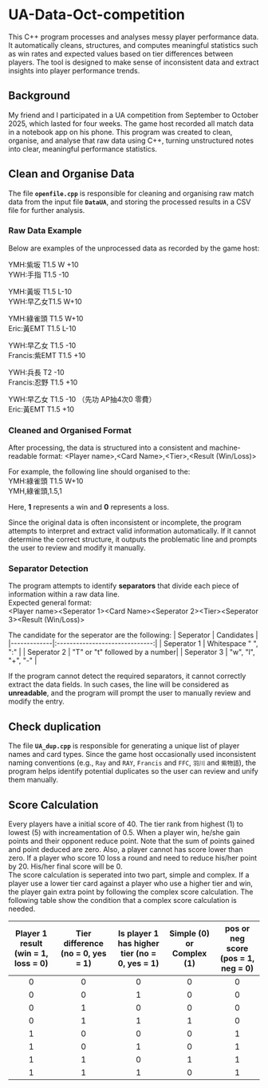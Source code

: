 # UA-Data-Oct-competition
This C++ program processes and analyses messy player performance data. It automatically cleans, structures, and computes meaningful statistics such as win rates and expected values based on tier differences between players. The tool is designed to make sense of inconsistent data and extract insights into player performance trends.

## Background
My friend and I participated in a UA competition from September to October 2025, which lasted for four weeks.
The game host recorded all match data in a notebook app on his phone.
This program was created to clean, organise, and analyse that raw data using C++, turning unstructured notes into clear, meaningful performance statistics.

## Clean and Organise Data

The file **`openfile.cpp`** is responsible for cleaning and organising raw match data from the input file **`DataUA`**, and storing the processed results in a CSV file for further analysis.

### Raw Data Example
Below are examples of the unprocessed data as recorded by the game host:

YMH:紫坂 T1.5 W +10\
YWH:手指 T1.5 -10

YMH:黃坂 T1.5 L-10\
YWH:早乙女T1.5 W+10

YMH:綠雀頭 T1.5 W+10\
Eric:黃EMT T1.5 L-10

YWH:早乙女 T1.5 -10\
Francis:紫EMT T1.5 +10

YWH:兵長 T2 -10\
Francis:忍野 T1.5 +10

YWH:早乙女 T1.5 -10 （先功 AP抽4次0 零費）\
Eric:黃EMT T1.5 +10

### Cleaned and Organised Format
After processing, the data is structured into a consistent and machine-readable format:
\<Player name\>,\<Card Name\>,\<Tier\>,\<Result (Win/Loss)\>

For example, the following line should organised to the:\
YMH:綠雀頭 T1.5 W+10\
YMH,綠雀頭,1.5,1

Here, **1** represents a win and **0** represents a loss.

Since the original data is often inconsistent or incomplete, the program attempts to interpret and extract valid information automatically. If it cannot determine the correct structure, it outputs the problematic line and prompts the user to review and modify it manually.

### Separator Detection
The program attempts to identify **separators** that divide each piece of information within a raw data line.\
Expected general format:\
\<Player name\>\<Seperator 1\>\<Card Name\>\<Seperator 2\>\<Tier\>\<Seperator 3\>\<Result (Win/Loss)\>

The candidate for the seperator are the following:
| Seperator   | Candidates                     |
|-------------|:------------------------------:|
| Seperator 1 | Whitespace " ", ":"            |
| Seperator 2 | "T" or "t" followed by a number|
| Seperator 3 | "w", "l", "+", "-"             |

If the program cannot detect the required separators, it cannot correctly extract the data fields. In such cases, the line will be considered as **unreadable**, and the program will prompt the user to manually review and modify the entry.

## Check duplication
The file **`UA_dup.cpp`** is responsible for generating a unique list of player names and card types. Since the game host occasionally used inconsistent naming conventions (e.g., `Ray` and `RAY`, `Francis` and `FFC`, `羽川` and `紫物語`), the program helps identify potential duplicates so the user can review and unify them manually.

## Score Calculation
Every players have a initial score of 40. The tier rank from highest (1) to lowest (5) with increamentation of 0.5. When a player win, he/she gain points and their opponent reduce point. Note that the sum of points gained and point deduced are zero. Also, a player cannot has score lower than zero. If a player who score 10 loss a round and need to reduce his/her point by 20. His/her final score will be 0.\
The score calculation is seperated into two part, simple and complex. If a player use a lower tier card against a player who use a higher tier and win, the player gain extra point by following the complex score calculation. The following table show the condition that a complex score calculation is needed.

| Player 1 result (win = 1, loss = 0) |Tier difference (no = 0, yes = 1) | Is player 1 has higher tier (no = 0, yes = 1) | Simple (0) or Complex (1) | pos or neg score (pos = 1, neg = 0) |
|:-:|:-:|:-:|:-:|:-:|
| 0 | 0 | 0 | 0 | 0 |
| 0 | 0 | 1 | 0 | 0 |
| 0 | 1 | 0 | 0 | 0 |
| 0 | 1 | 1 | 1 | 0 |
| 1 | 0 | 0 | 0 | 1 |
| 1 | 0 | 1 | 0 | 1 |
| 1 | 1 | 0 | 1 | 1 |
| 1 | 1 | 1 | 0 | 1 |
